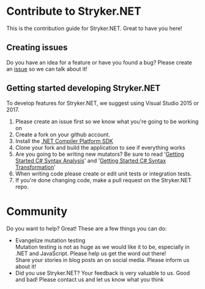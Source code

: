 # Contribute to Stryker.NET
This is the contribution guide for Stryker.NET. Great to have you here!

## Creating issues
Do you have an idea for a feature or have you found a bug? Please create an [issue](https://github.com/infosupport/stryker-net/issues/new) so we can talk about it!

## Getting started developing Stryker.NET
To develop features for Stryker.NET, we suggest using Visual Studio 2015 or 2017.

1. Please create an issue first so we know what you're going to be working on
2. Create a fork on your github account.
3. Install the [.NET Compiler Platform SDK](https://aka.ms/roslynsdktemplates)
4. Clone your fork and build the application to see if everything works
5. Are you going to be writing new mutators? Be sure to read '[Getting Started C# Syntax Analysis](https://github.com/dotnet/roslyn/wiki/Getting-Started-C%23-Syntax-Analysis)' and '[Getting Started C# Syntax Transformation](https://github.com/dotnet/roslyn/wiki/Getting-Started-C%23-Syntax-Transformation)'
6. When writing code please create or edit unit tests or integration tests.
7. If you're done changing code, make a pull request on the Stryker.NET repo.

# Community 
Do you want to help? Great! These are a few things you can do:

* Evangelize mutation testing  
  Mutation testing is not as huge as we would like it to be, especially in .NET and JavaScript. Please help us get the word out there!  
  Share your stories in blog posts an on social media. Please inform us about it! 
* Did you use Stryker.NET? Your feedback is very valuable to us. Good and bad! Please contact us and let us know what you think
